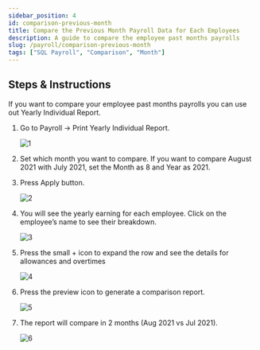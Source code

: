 ```yaml
---
sidebar_position: 4
id: comparison-previous-month
title: Compare the Previous Month Payroll Data for Each Employees
description: A guide to compare the employee past months payrolls
slug: /payroll/comparison-previous-month
tags: ["SQL Payroll", "Comparison", "Month"]
---
```


## Steps & Instructions

If you want to compare your employee past months payrolls you can use out Yearly Individual Report.

1. Go to Payroll -> Print Yearly Individual Report.

    ![1](/img/payroll/comparison-previous-month/1.png)

2. Set which month you want to compare. If you want to compare August 2021 with July 2021, set the Month as 8 and Year as 2021.

3. Press Apply button.

    ![2](/img/payroll/comparison-previous-month/2.png)

4. You will see the yearly earning for each employee. Click on the employee’s name to see their breakdown.

    ![3](/img/payroll/comparison-previous-month/3.png)

5. Press the small + icon to expand the row and see the details for allowances and overtimes

    ![4](/img/payroll/comparison-previous-month/4.png)

6. Press the preview icon to generate a comparison report.

    ![5](/img/payroll/comparison-previous-month/5.png)

7. The report will compare in 2 months (Aug 2021 vs Jul 2021).

    ![6](/img/payroll/comparison-previous-month/6.png)